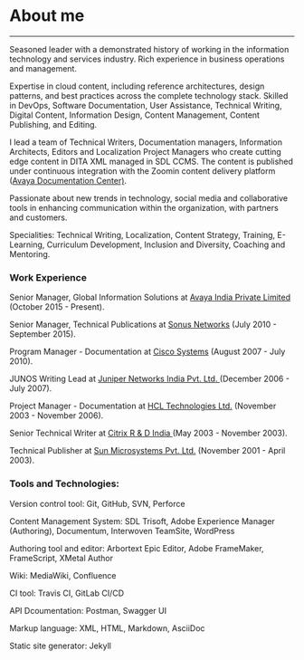 
# About me
---
<p align="justify">
<p>Seasoned leader with a demonstrated history of working in the information technology and services industry. Rich experience in business operations and management.</p>
<p>Expertise in cloud content, including reference architectures, design patterns, and best practices across the complete technology stack. Skilled in DevOps, Software Documentation, User Assistance, Technical Writing, Digital Content, Information Design, Content Management, Content Publishing, and Editing.</p>
<p>I lead a team of Technical Writers, Documentation managers, Information Architects, Editors and Localization Project Managers who create cutting edge content in DITA XML managed in SDL CCMS. The content is published under continuous integration with the Zoomin content delivery platform (<a href="https://documentation.avaya.com/">Avaya Documentation Center)</a>.</p>
<p>Passionate about new trends in technology, social media and collaborative tools in enhancing communication within the organization, with partners and customers. </p>
<p>Specialities: Technical Writing, Localization,  Content Strategy,  Training, E-Learning, Curriculum Development, Inclusion and Diversity, Coaching and Mentoring.</p>
<p><h3>Work Experience</h3></p>
<p>Senior Manager, Global Information Solutions at <a href="https://www.avaya.com/en/">Avaya India Private Limited </a> (October 2015 - Present).</p>
<p>Senior Manager, Technical Publications at <a href="https://ribboncommunications.com/">Sonus Networks</a> (July 2010 - September 2015).</p>
<p>Program Manager - Documentation at <a href="https://www.cisco.com/">Cisco Systems</a> (August 2007 - July 2010).
<p>JUNOS Writing Lead at <a href="https://www.juniper.net/us/en.html">Juniper Networks India Pvt. Ltd. </a>(December 2006 - July 2007).</p>
<p>Project Manager - Documentation at <a href="https://www.hcltech.com/">HCL Technologies Ltd.</a> (November 2003 - November 2006).</p>
<p>Senior Technical Writer at <a href="https://www.citrix.com/">Citrix R & D India </a>(May 2003 - November 2003).</p>
<p>Technical Publisher at <a href="https://www.linkedin.com/company/sun-microsystems_1062/">Sun Microsystems Pvt. Ltd.</a> (November 2001 - April 2003).</p>
<p><h3>Tools and Technologies: </h3></p>
<p>Version control tool: Git, GitHub, SVN, Perforce</p>
<p>Content Management System: SDL Trisoft, Adobe Experience Manager (Authoring), Documentum, Interwoven TeamSite, WordPress</p>
<p>Authoring tool and editor: Arbortext Epic Editor, Adobe FrameMaker, FrameScript, XMetal Author</p>
<p>Wiki: MediaWiki, Confluence </p>
<p>CI tool: Travis CI, GitLab CI/CD </p>
<P>API Dcoumentation: Postman, Swagger UI </p>
<P>Markup language: XML, HTML, Markdown, AsciiDoc</p>
<P>Static site generator: Jekyll

